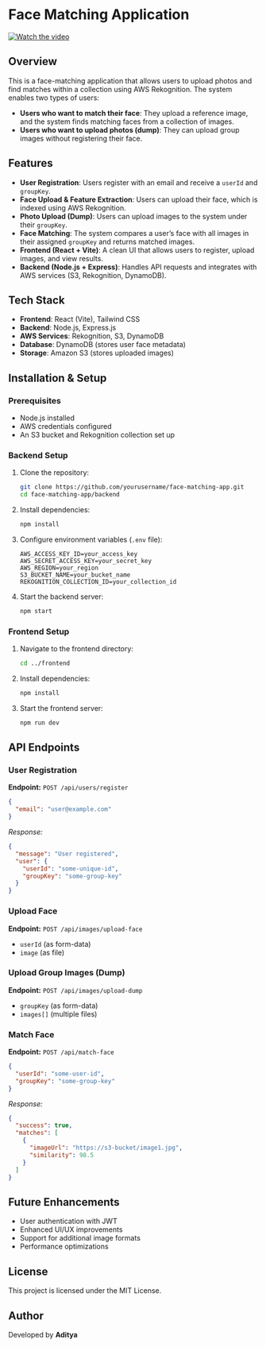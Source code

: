 # Face Matching Application
[![Watch the video](https://img.youtube.com/vi/YOUTUBE_VIDEO_ID/0.jpg)](https://www.youtube.com/watch?v=YOUTUBE_VIDEO_ID)

## Overview
This is a face-matching application that allows users to upload photos and find matches within a collection using AWS Rekognition. The system enables two types of users:
- **Users who want to match their face**: They upload a reference image, and the system finds matching faces from a collection of images.
- **Users who want to upload photos (dump)**: They can upload group images without registering their face.

## Features
- **User Registration**: Users register with an email and receive a `userId` and `groupKey`.
- **Face Upload & Feature Extraction**: Users can upload their face, which is indexed using AWS Rekognition.
- **Photo Upload (Dump)**: Users can upload images to the system under their `groupKey`.
- **Face Matching**: The system compares a user’s face with all images in their assigned `groupKey` and returns matched images.
- **Frontend (React + Vite)**: A clean UI that allows users to register, upload images, and view results.
- **Backend (Node.js + Express)**: Handles API requests and integrates with AWS services (S3, Rekognition, DynamoDB).

## Tech Stack
- **Frontend**: React (Vite), Tailwind CSS
- **Backend**: Node.js, Express.js
- **AWS Services**: Rekognition, S3, DynamoDB
- **Database**: DynamoDB (stores user face metadata)
- **Storage**: Amazon S3 (stores uploaded images)

## Installation & Setup
### Prerequisites
- Node.js installed
- AWS credentials configured
- An S3 bucket and Rekognition collection set up

### Backend Setup
1. Clone the repository:
   ```sh
   git clone https://github.com/yourusername/face-matching-app.git
   cd face-matching-app/backend
   ```
2. Install dependencies:
   ```sh
   npm install
   ```
3. Configure environment variables (`.env` file):
   ```env
   AWS_ACCESS_KEY_ID=your_access_key
   AWS_SECRET_ACCESS_KEY=your_secret_key
   AWS_REGION=your_region
   S3_BUCKET_NAME=your_bucket_name
   REKOGNITION_COLLECTION_ID=your_collection_id
   ```
4. Start the backend server:
   ```sh
   npm start
   ```

### Frontend Setup
1. Navigate to the frontend directory:
   ```sh
   cd ../frontend
   ```
2. Install dependencies:
   ```sh
   npm install
   ```
3. Start the frontend server:
   ```sh
   npm run dev
   ```

## API Endpoints
### User Registration
**Endpoint:** `POST /api/users/register`
```json
{
  "email": "user@example.com"
}
```
_Response:_
```json
{
  "message": "User registered",
  "user": {
    "userId": "some-unique-id",
    "groupKey": "some-group-key"
  }
}
```

### Upload Face
**Endpoint:** `POST /api/images/upload-face`
- `userId` (as form-data)
- `image` (as file)

### Upload Group Images (Dump)
**Endpoint:** `POST /api/images/upload-dump`
- `groupKey` (as form-data)
- `images[]` (multiple files)

### Match Face
**Endpoint:** `POST /api/match-face`
```json
{
  "userId": "some-user-id",
  "groupKey": "some-group-key"
}
```
_Response:_
```json
{
  "success": true,
  "matches": [
    {
      "imageUrl": "https://s3-bucket/image1.jpg",
      "similarity": 98.5
    }
  ]
}
```

## Future Enhancements
- User authentication with JWT
- Enhanced UI/UX improvements
- Support for additional image formats
- Performance optimizations

## License
This project is licensed under the MIT License.

## Author
Developed by **Aditya**

